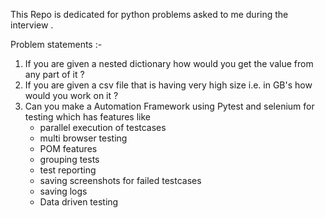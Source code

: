 This Repo is dedicated for python problems asked to me during the interview .

Problem statements :-
1. If you are given a nested dictionary how would you get the value from any part of it ?
2. If you are given a csv file that is having very high size i.e. in GB's how would you work on it ?
3. Can you make a Automation Framework using Pytest and selenium for testing which has features like
   - parallel execution of testcases 
   - multi browser testing 
   - POM features
   - grouping tests
   - test reporting
   - saving screenshots for failed testcases
   - saving logs
   - Data driven testing
